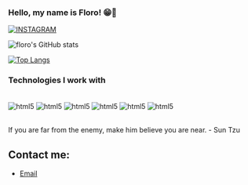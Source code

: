 ### Hello, my name is Floro! 😁🖖
[![INSTAGRAM](https://img.shields.io/badge/Instagram-E4405F?style=for-the-badge&logo=instagram&logoColor=white)](https://www.instagram.com/fnetomartins)

![floro's GitHub stats](https://github-readme-stats.vercel.app/api?username=floro-neto&show_icons=true&theme=radical)

[![Top Langs](https://github-readme-stats.vercel.app/api/top-langs/?username=floro-neto)](https://github.com/anuraghazra/github-readme-stats)

### Technologies I work with

<div style="display: inline_block"><br/>
  <img align="center" alt="html5" src="https://img.shields.io/badge/JavaScript-323330?style=for-the-badge&logo=javascript&logoColor=F7DF1E" />
  <img align="center" alt="html5" src="https://img.shields.io/badge/C-00599C?style=for-the-badge&logo=c&logoColor=white" />
  <img align="center" alt="html5" src="https://img.shields.io/badge/C%2B%2B-00599C?style=for-the-badge&logo=c%2B%2B&logoColor=white" />
  <img align="center" alt="html5" src="https://img.shields.io/badge/Java-ED8B00?style=for-the-badge&logo=openjdk&logoColor=white" />
  <img align="center" alt="html5" src="https://img.shields.io/badge/Lua-2C2D72?style=for-the-badge&logo=lua&logoColor=white" />
  <img align="center" alt="html5" src="https://img.shields.io/badge/HTML5-E34F26?style=for-the-badge&logo=html5&logoColor=white" />
</div><br/>

If you are far from the enemy, make him believe you are near. - Sun Tzu

## Contact me:
- [Email](floroneto05@gmail.com)<br/>
